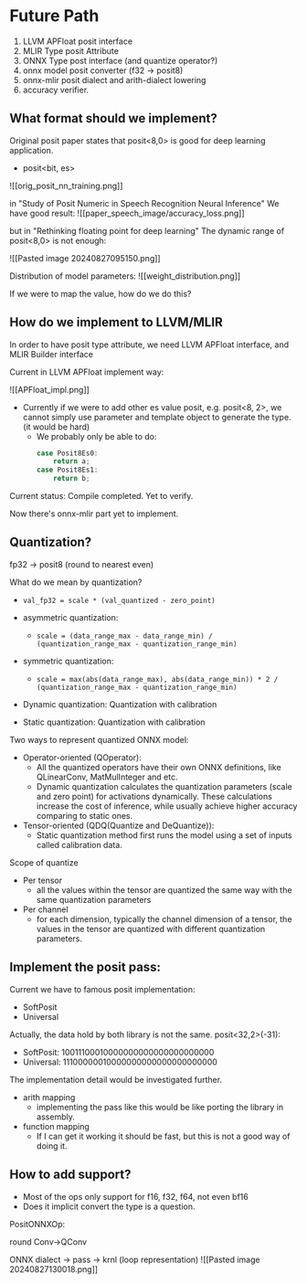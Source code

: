 # Future Path

1. LLVM APFloat posit interface
2. MLIR Type posit Attribute
3. ONNX Type post interface (and quantize operator?)
4. onnx model posit converter (f32 -> posit8)
5. onnx-mlir posit dialect and arith-dialect lowering
6. accuracy verifier.

## What format should we implement?

Original posit paper states that posit<8,0> is good for deep learning application.

- posit<bit, es>

![[orig_posit_nn_training.png]]

in "Study of Posit Numeric in Speech Recognition Neural Inference"
We have good result:
![[paper_speech_image/accuracy_loss.png]]

but in "Rethinking floating point for deep learning"
The dynamic range of posit<8,0> is not enough:

![[Pasted image 20240827095150.png]]

Distribution of model parameters:
![[weight_distribution.png]]

If we were to map the value, how do we do this?

## How do we implement to LLVM/MLIR

In order to have posit type attribute, we need LLVM APFloat interface, and MLIR Builder interface

Current in LLVM APFloat implement way:

![[APFloat_impl.png]]

- Currently if we were to add other es value posit, e.g. posit<8, 2>, we cannot simply use parameter and template object to generate the type. (it would be hard)
	- We probably only be able to do:
		```cpp
		case Posit8Es0:
			return a;
		case Posit8Es1:
			return b;
		```

Current status: Compile completed. Yet to verify.

Now there's onnx-mlir part yet to implement.

## Quantization?

fp32 -> posit8 (round to nearest even)

What do we mean by quantization?

- `val_fp32 = scale * (val_quantized - zero_point)`
    
- asymmetric quantization:
    
    - `scale = (data_range_max - data_range_min) / (quantization_range_max - quantization_range_min)`
- symmetric quantization:
    
    - `scale = max(abs(data_range_max), abs(data_range_min)) * 2 / (quantization_range_max - quantization_range_min)`
- Dynamic quantization: Quantization with calibration
- Static quantization: Quantization with calibration

Two ways to represent quantized ONNX model:

- Operator-oriented (QOperator):
	- All the quantized operators have their own ONNX definitions, like QLinearConv, MatMulInteger and etc.
	- Dynamic quantization calculates the quantization parameters (scale and zero point) for activations dynamically. These calculations increase the cost of inference, while usually achieve higher accuracy comparing to static ones.
- Tensor-oriented (QDQ(Quantize and DeQuantize)):
	- Static quantization method first runs the model using a set of inputs called calibration data.

Scope of quantize
- Per tensor
	- all the values within the tensor are quantized the same way with the same quantization parameters
- Per channel
	- for each dimension, typically the channel dimension of a tensor, the values in the tensor are quantized with different quantization parameters.

## Implement the posit pass:

Current we have to famous posit implementation:
- SoftPosit
- Universal

Actually, the data hold by both library is not the same. posit<32,2>(-31):
- SoftPosit: 10011100010000000000000000000000
- Universal: 11100000010000000000000000000000

The implementation detail would be investigated further.

- arith mapping
	- implementing the pass like this would be like porting the library in assembly.
- function mapping
	- If I can get it working it should be fast, but this is not a good way of doing it.

## How to add support?

- Most of the ops only support for f16, f32, f64, not even bf16
- Does it implicit convert the type is a question.

PositONNXOp:

round
Conv->QConv

ONNX dialect -> pass -> krnl (loop representation)
![[Pasted image 20240827130018.png]]